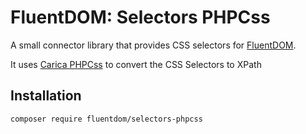 # FluentDOM: Selectors PHPCss

A small connector library that provides CSS selectors for [FluentDOM](https://github.com/FluentDOM/FluentDOM).

It uses [Carica PHPCss](https://github.com/ThomasWeinert/PhpCss) to convert the CSS Selectors to XPath

## Installation

```
composer require fluentdom/selectors-phpcss
```

